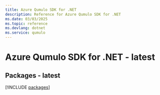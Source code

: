 ```yaml
---
title: Azure Qumulo SDK for .NET
description: Reference for Azure Qumulo SDK for .NET
ms.date: 03/03/2025
ms.topic: reference
ms.devlang: dotnet
ms.service: qumulo
---
```

# Azure Qumulo SDK for .NET - latest
## Packages - latest
[!INCLUDE [packages](qumulo-index.md)]